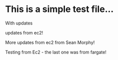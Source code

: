 # This is a simple test file...

With updates

updates from ec2!

More updates from ec2 from Sean Morphy!

Testing from Ec2 - the last one was from fargate!

